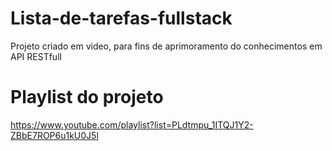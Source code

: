 # Lista-de-tarefas-fullstack
Projeto criado em video, para fins de aprimoramento do conhecimentos em API RESTfull

# Playlist do projeto

https://www.youtube.com/playlist?list=PLdtmpu_1ITQJ1Y2-ZBbE7ROP6u1kU0J5l

